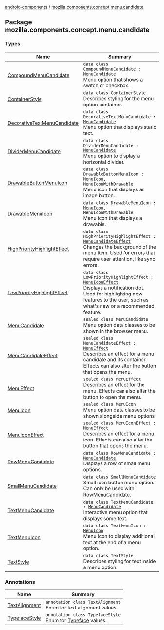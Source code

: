 [android-components](../index.md) / [mozilla.components.concept.menu.candidate](./index.md)

## Package mozilla.components.concept.menu.candidate

### Types

| Name | Summary |
|---|---|
| [CompoundMenuCandidate](-compound-menu-candidate/index.md) | `data class CompoundMenuCandidate : `[`MenuCandidate`](-menu-candidate/index.md)<br>Menu option that shows a switch or checkbox. |
| [ContainerStyle](-container-style/index.md) | `data class ContainerStyle`<br>Describes styling for the menu option container. |
| [DecorativeTextMenuCandidate](-decorative-text-menu-candidate/index.md) | `data class DecorativeTextMenuCandidate : `[`MenuCandidate`](-menu-candidate/index.md)<br>Menu option that displays static text. |
| [DividerMenuCandidate](-divider-menu-candidate/index.md) | `data class DividerMenuCandidate : `[`MenuCandidate`](-menu-candidate/index.md)<br>Menu option to display a horizontal divider. |
| [DrawableButtonMenuIcon](-drawable-button-menu-icon/index.md) | `data class DrawableButtonMenuIcon : `[`MenuIcon`](-menu-icon.md)`, MenuIconWithDrawable`<br>Menu icon that displays an image button. |
| [DrawableMenuIcon](-drawable-menu-icon/index.md) | `data class DrawableMenuIcon : `[`MenuIcon`](-menu-icon.md)`, MenuIconWithDrawable`<br>Menu icon that displays a drawable. |
| [HighPriorityHighlightEffect](-high-priority-highlight-effect/index.md) | `data class HighPriorityHighlightEffect : `[`MenuCandidateEffect`](-menu-candidate-effect.md)<br>Changes the background of the menu item. Used for errors that require user attention, like sync errors. |
| [LowPriorityHighlightEffect](-low-priority-highlight-effect/index.md) | `data class LowPriorityHighlightEffect : `[`MenuIconEffect`](-menu-icon-effect.md)<br>Displays a notification dot. Used for highlighting new features to the user, such as what's new or a recommended feature. |
| [MenuCandidate](-menu-candidate/index.md) | `sealed class MenuCandidate`<br>Menu option data classes to be shown in the browser menu. |
| [MenuCandidateEffect](-menu-candidate-effect.md) | `sealed class MenuCandidateEffect : `[`MenuEffect`](-menu-effect.md)<br>Describes an effect for a menu candidate and its container. Effects can also alter the button that opens the menu. |
| [MenuEffect](-menu-effect.md) | `sealed class MenuEffect`<br>Describes an effect for the menu. Effects can also alter the button to open the menu. |
| [MenuIcon](-menu-icon.md) | `sealed class MenuIcon`<br>Menu option data classes to be shown alongside menu options |
| [MenuIconEffect](-menu-icon-effect.md) | `sealed class MenuIconEffect : `[`MenuEffect`](-menu-effect.md)<br>Describes an effect for a menu icon. Effects can also alter the button that opens the menu. |
| [RowMenuCandidate](-row-menu-candidate/index.md) | `data class RowMenuCandidate : `[`MenuCandidate`](-menu-candidate/index.md)<br>Displays a row of small menu options. |
| [SmallMenuCandidate](-small-menu-candidate/index.md) | `data class SmallMenuCandidate`<br>Small icon button menu option. Can only be used with [RowMenuCandidate](-row-menu-candidate/index.md). |
| [TextMenuCandidate](-text-menu-candidate/index.md) | `data class TextMenuCandidate : `[`MenuCandidate`](-menu-candidate/index.md)<br>Interactive menu option that displays some text. |
| [TextMenuIcon](-text-menu-icon/index.md) | `data class TextMenuIcon : `[`MenuIcon`](-menu-icon.md)<br>Menu icon to display additional text at the end of a menu option. |
| [TextStyle](-text-style/index.md) | `data class TextStyle`<br>Describes styling for text inside a menu option. |

### Annotations

| Name | Summary |
|---|---|
| [TextAlignment](-text-alignment/index.md) | `annotation class TextAlignment`<br>Enum for text alignment values. |
| [TypefaceStyle](-typeface-style/index.md) | `annotation class TypefaceStyle`<br>Enum for [Typeface](#) values. |
